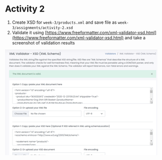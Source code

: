 # Activity 2

1. Create XSD for `week-3/products.xml` and save file as `week-3/assignments/activity-2.xsd`
2. Validate it using [https://www.freeformatter.com/xml-validator-xsd.html](https://www.freeformatter.com/xml-validator-xsd.html) and take a screenshot of validation results

![image info](../assets/validate.png)